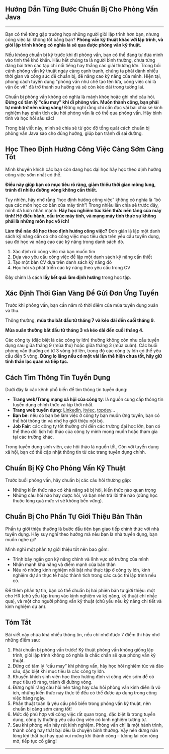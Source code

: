 ## Hướng Dẫn Từng Bước Chuẩn Bị Cho Phỏng Vấn Java

---

Bạn có thể từng gặp trường hợp những người giỏi lập trình hơn bạn, nhưng công việc lại không tốt bằng bạn? **Phỏng vấn kỹ thuật khác với lập trình, và giỏi lập trình không có nghĩa là sẽ qua được phỏng vấn kỹ thuật.**

Nếu không chuẩn bị kỹ trước khi đi phỏng vấn, bạn có thể đang tự đưa mình vào tình thế khó khăn. Hầu hết chúng ta là người bình thường, chưa từng đăng bài trên các tạp chí nổi tiếng hay thắng các giải thưởng lớn. Trong bối cảnh phỏng vấn kỹ thuật ngày càng cạnh tranh, chúng ta phải dành nhiều thời gian và công sức để chuẩn bị, để nâng cao kỹ năng của mình. Hiện tại, phong cách tuyển dụng "phỏng vấn như chế tạo tên lửa, công việc chỉ là vặn ốc vít" đã trở thành xu hướng và sẽ còn kéo dài trong tương lai.

Chuẩn bị phỏng vấn không có nghĩa là mánh khóe hoặc ghi nhớ câu hỏi. **Đừng có tâm lý "cầu may" khi đi phỏng vấn. Muốn thành công, bạn phải tự mình trở nên vững vàng!** Đừng nghĩ rằng chỉ cần đọc vài bài chia sẻ kinh nghiệm hay phân tích câu hỏi phỏng vấn là có thể qua phỏng vấn. Hãy bình tĩnh và học hỏi sâu sắc!

Trong bài viết này, mình sẽ chia sẻ từ góc độ tổng quát cách chuẩn bị phỏng vấn Java sao cho đúng hướng, giúp bạn tránh đi sai đường.

## Học Theo Định Hướng Công Việc Càng Sớm Càng Tốt

Mình khuyến khích các bạn còn đang học đại học hãy học theo định hướng công việc sớm nhất có thể.

**Điều này giúp bạn có mục tiêu rõ ràng, giảm thiểu thời gian mông lung, tránh đi nhiều đường vòng không cần thiết.**

Tuy nhiên, hãy nhớ rằng “học định hướng công việc” không có nghĩa là “bỏ qua các môn học cơ bản của máy tính”! Trong nhiều lần chia sẻ trước đây, mình đã luôn nhấn mạnh: **Hãy học nghiêm túc kiến thức nền tảng của máy tính! Hệ điều hành, cấu trúc máy tính, và mạng máy tính thực sự không phải là những môn học vô ích!**

**Làm thế nào để học theo định hướng công việc?** Đơn giản là lập một danh sách kỹ năng cần có cho công việc mục tiêu dựa trên yêu cầu tuyển dụng, sau đó học và nâng cao các kỹ năng trong danh sách đó.

1. Xác định rõ công việc mà bạn muốn tìm
2. Dựa vào yêu cầu công việc để lập một danh sách kỹ năng cần thiết
3. Tạo một bản CV dựa trên danh sách kỹ năng đó
4. Học hỏi và phát triển các kỹ năng theo yêu cầu trong CV

Đây chính là cách **lấy kết quả làm định hướng** trong học tập.

## Xác Định Thời Gian Vàng Để Gửi Đơn Ứng Tuyển

Trước khi phỏng vấn, bạn cần nắm rõ thời điểm của mùa tuyển dụng xuân và thu.

Thông thường, **mùa thu bắt đầu từ tháng 7 và kéo dài đến cuối tháng 9.**

**Mùa xuân thường bắt đầu từ tháng 3 và kéo dài đến cuối tháng 4.**

Các công ty (đặc biệt là các công ty lớn) thường không còn nhu cầu tuyển dụng sau giữa tháng 9 (mùa thu) hoặc giữa tháng 3 (mùa xuân). Các buổi phỏng vấn thường có từ 3 vòng trở lên, trong đó các công ty lớn có thể yêu cầu đến 5 vòng. **Đừng lo lắng nếu có một vài lần thể hiện chưa tốt, hãy giữ tinh thần lạc quan và tiếp tục.**

## Cách Tìm Thông Tin Tuyển Dụng

Dưới đây là các kênh phổ biến để tìm thông tin tuyển dụng:

- **Trang web/Trang mạng xã hội của công ty**: là nguồn cung cấp thông tin tuyển dụng chính thức và kịp thời nhất.
- **Trang web tuyển dụng**: [LinkedIn](https://www.linkedin.com/), [itviec](https://itviec.com/), [topdev](https://topdev.vn/)...
- **Bạn bè**: nếu có bạn bè làm việc ở công ty bạn muốn ứng tuyển, bạn có thể hỏi thông tin và nhờ họ giới thiệu nội bộ.
- **Job Fair**: các công ty tốt thường chỉ đến các trường đại học lớn, bạn có thể theo dõi lịch hội thảo của công ty mình mong muốn hoặc tham gia tại các trường khác.

Trong tuyển dụng sinh viên, các hội thảo là nguồn tốt. Còn với tuyển dụng xã hội, bạn có thể cập nhật thông tin từ các trang tuyển dụng chính.

## Chuẩn Bị Kỹ Cho Phỏng Vấn Kỹ Thuật

Trước buổi phỏng vấn, hãy chuẩn bị các câu hỏi thường gặp:

- Những kiến thức nào có khả năng sẽ bị hỏi, kiến thức nào quan trọng
- Những câu hỏi nào hay được hỏi, và bạn nên trả lời thế nào (đừng học thuộc lòng quá mức vì sẽ không bền vững).

## Chuẩn Bị Cho Phần Tự Giới Thiệu Bản Thân

Phần tự giới thiệu thường là bước đầu tiên bạn giao tiếp chính thức với nhà tuyển dụng. Hãy suy nghĩ theo hướng mà nếu bạn là nhà tuyển dụng, bạn muốn nghe gì?

Mình nghĩ một phần tự giới thiệu tốt nên bao gồm:

- Trình bày ngắn gọn kỹ năng chính và lĩnh vực sở trường của mình
- Nhấn mạnh khả năng và điểm mạnh của bản thân
- Nêu rõ những kinh nghiệm nổi bật như thực tập ở công ty lớn, kinh nghiệm dự án thực tế hoặc thành tích trong các cuộc thi lập trình nếu có.

Để thêm phần tự tin, bạn có thể chuẩn bị hai phiên bản tự giới thiệu: một cho HR (chủ yếu tập trung vào kinh nghiệm và kỹ năng, kỹ thuật chỉ nhắc qua), và một cho người phỏng vấn kỹ thuật (chủ yếu nêu kỹ năng chi tiết và kinh nghiệm dự án).

## Tóm Tắt

Bài viết này chứa khá nhiều thông tin, nếu chỉ nhớ được 7 điểm thì hãy nhớ những điểm sau:

1. Phải chuẩn bị phỏng vấn trước! Kỹ thuật phỏng vấn không giống lập trình, giỏi lập trình không có nghĩa là chắc chắn sẽ qua phỏng vấn kỹ thuật.
2. Đừng có tâm lý “cầu may” khi phỏng vấn, hãy học hỏi nghiêm túc và đào sâu, đặc biệt khi mục tiêu là các công ty lớn.
3. Khuyến khích sinh viên học theo hướng định vị công việc sớm để có mục tiêu rõ ràng, tránh đi đường vòng.
4. Đừng nghĩ rằng câu hỏi nền tảng hay câu hỏi phỏng vấn kinh điển là vô ích, những kiến thức này thực tế đều có thể được áp dụng trong công việc hàng ngày.
5. Phần thuật toán là yêu cầu phổ biến trong phỏng vấn kỹ thuật, nên chuẩn bị càng sớm càng tốt!
6. Mức độ phù hợp với công việc rất quan trọng, đặc biệt là trong tuyển dụng, công ty thường yêu cầu ứng viên có kinh nghiệm tương tự.
7. Sau khi phỏng vấn hãy rút kinh nghiệm. Phỏng vấn chỉ là một hành trình, thành công hay thất bại đều là chuyện bình thường. Vậy nên đừng nản lòng khi thất bại hay quá vui mừng khi thành công – tương lai còn rộng mở, tiếp tục cố gắng!

---
